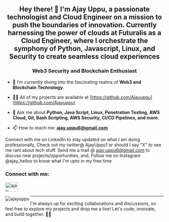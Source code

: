 <h2 align="center"> Hey there! 👋 I'm Ajay Uppu, a passionate technologist and Cloud Engineer on a mission to push the boundaries of innovation. Currently harnessing the power of clouds at Futuralis as a Cloud Engineer, where I orchestrate the symphony of Python, Javascript, Linux, and Security to create seamless cloud experiences</h2>
<h3 align="center">Web3 Security and Blockchain Enthusiast</h3>

- 🌱 I’m currently diving into the fascinating realms of **Web3 and Blockchain Technology**.

- 👨‍💻 All of my projects are available at [https://github.com/Ajayuppu](https://github.com/Ajayuppu)

- 💬 Ask me about **Python, Java Script, Linux, Penetration Testing, AWS Cloud, Git, Bash Scripting, AWS Security, CI/CD Pipelines, and more.**

- 📫 How to reach me: **ajay.uppu6@gmail.com**

Connect with me on LinkedIn to stay updated on what I am doing professionally,
Check out my twitter@ AjayUppu1 or should I say "X" to see me rant about tech stuff.
Send me a mail @ ajay.uppu6@gmail.com to discuss new projects/opportunities, and,
Follow me on Instagram @ajay_helloo to know what I'm upto in my free time

<h3 align="left">Connect with me:</h3>
<p align="left">
  <a href="https://linkedin.com/in/ajayuppu" target="blank"><img align="center" src="https://raw.githubusercontent.com/rahuldkjain/github-profile-readme-generator/master/src/images/icons/Social/linked-in-alt.svg" alt="ajay uppu" height="30" width="40" /></a>
</p>

<p><img align="left" src="https://github-readme-stats.vercel.app/api/top-langs?username=ajayuppu&show_icons=true&locale=en&layout=compact" alt="ajayuppu" /></p>

---

I'm always up for exciting collaborations and discussions, so feel free to explore my projects and drop me a line! Let's code, innovate, and build together. 🚀✨
